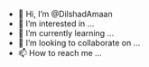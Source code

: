 - 👋 Hi, I’m @DilshadAmaan
- 👀 I’m interested in ...
- 🌱 I’m currently learning ...
- 💞️ I’m looking to collaborate on ...
- 📫 How to reach me ...

<!---
DilshadAmaan/DilshadAmaan is a ✨ special ✨ repository because its `README.md` (this file) appears on your GitHub profile.
You can click the Preview link to take a look at your changes.
--->
